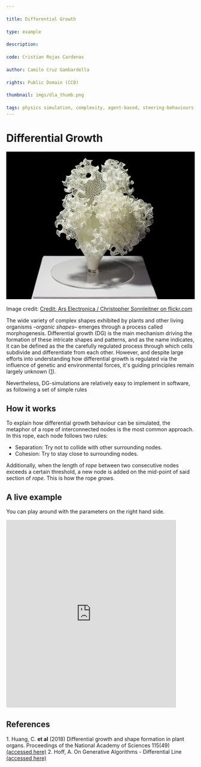 ```yaml
---

title: Differential Growth

type: example

description: 

code: Cristian Rojas Cardenas

author: Camilo Cruz Gambardella

rights: Public Domain (CC0)

thumbnail: imgs/dla_thumb.png

tags: physics simulation, complexity, agent-based, steering-behaviours
---
```


# Differential Growth

![Floraform bt Nervous System](imgs/dg1.png)

Image credit: [Credit: Ars Electronica / Christopher Sonnleitner on flickr.com](https://www.flickr.com/photos/arselectronica/34563904231)

The wide variety of complex shapes exhibited by plants and other living organisms –_organic shapes_– emerges through a process called morphogenesis. Differential growth (DG) is the main mechanism driving the formation of these intricate shapes and patterns, and as the name indicates, it can be defined as the the carefully regulated process through which cells subdivide and differentiate from each other. However, and despite large efforts into understanding how differential growth is regulated via the influence of genetic and environmental forces, it's guiding principles remain largely unknown ([1](#1)).

Nevertheless, DG-simulations are relatively easy to implement in software, as following a set of simple rules

## How it works

To explain how differential growth behaviour can be simulated, the metaphor of a rope of interconnected nodes is the most common approach. In this rope, each node follows two rules:

- Separation: Try not to collide with other surrounding nodes.
- Cohesion: Try to stay close to surrounding nodes.

Additionally, when the length of _rope_ between two consecutive nodes exceeds a certain threshold, a new node is added on the mid-point of said section of _rope_. This is how the rope _grows_.

## A live example

You can play around with the parameters on the right hand side.

<iframe height="500" style="width: 90%" scrolling="no" title="Differential growth" src="https://codesandbox.io/embed/github/GenArtRepo/differential-growth/tree/main/?fontsize=14&hidenavigation=1&theme=dark?module=sketch.js" frameborder="no" loading="lazy" allowtransparency="true" allowfullscreen="true"></iframe>


## References

<a name="1"></a>1. Huang, C. __et al__ (2018) Differential growth and shape formation in plant organs. Proceedings of the National Academy of Sciences 115(49)  [(accessed here)](https://www.pnas.org/doi/10.1073/pnas.1811296115)
<a name="2"></a>2. Hoff, A. On Generative Algorithms - Differential Line [(accessed here)](https://inconvergent.net/generative/differential-line/)